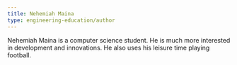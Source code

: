 ```yaml
---
title: Nehemiah Maina
type: engineering-education/author
---
```


Nehemiah Maina is a computer science student. He is much more interested in development and innovations. He also uses his leisure time playing football.
